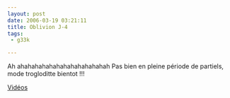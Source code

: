 ```yaml
---
layout: post
date: 2006-03-19 03:21:11
title: Oblivion J-4
tags:
 - g33k

---
```


Ah ahahahahahahahahahahahahah Pas bien en pleine période de partiels, mode trogloditte bientot !!!

[Vidéos](http://www.jeuxvideo.tv/video-15-teaser-five-days-video-19310.html)
